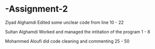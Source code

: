 # -Assignment-2

Ziyad Alghamdi Edited some unclear code from line 10 - 22


Sultan Alghamdi Worked and managed the intitation of the program 1 - 8


Mohammed Aloufi did code cleaning and commenting 25 - 50
